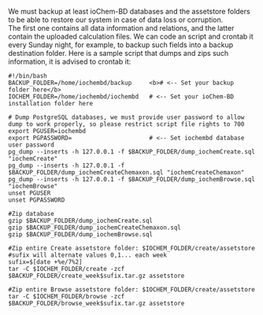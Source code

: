 We must backup at least ioChem-BD databases and the assetstore folders to be able to restore our system in case of data loss or corruption.   
The first one contains all data information and relations, and the latter contain the uploaded calculation files. We can code an script and crontab it every Sunday night, for example, to backup such fields into a backup destination folder. Here is a sample script that dumps and zips such information, it is advised to crontab it:

```
#!/bin/bash
BACKUP_FOLDER=/home/iochembd/backup     <b># <-- Set your backup folder here</b>
IOCHEM_FOLDER=/home/iochembd/iochembd   # <-- Set your ioChem-BD installation folder here

# Dump PostgreSQL databases, we must provide user password to allow dump to work properly, so please restrict script file rights to 700
export PGUSER=iochembd
export PGPASSWORD=                      # <-- Set iochembd database user password
pg_dump --inserts -h 127.0.0.1 -f $BACKUP_FOLDER/dump_iochemCreate.sql "iochemCreate"
pg_dump --inserts -h 127.0.0.1 -f $BACKUP_FOLDER/dump_iochemCreateChemaxon.sql "iochemCreateChemaxon"
pg_dump --inserts -h 127.0.0.1 -f $BACKUP_FOLDER/dump_iochemBrowse.sql "iochemBrowse"
unset PGUSER
unset PGPASSWORD

#Zip database
gzip $BACKUP_FOLDER/dump_iochemCreate.sql
gzip $BACKUP_FOLDER/dump_iochemCreateChemaxon.sql
gzip $BACKUP_FOLDER/dump_iochemBrowse.sql

#Zip entire Create assetstore folder: $IOCHEM_FOLDER/create/assetstore
#sufix will alternate values 0,1... each week
sufix=$[date +%e/7%2] 
tar -C $IOCHEM_FOLDER/create -zcf $BACKUP_FOLDER/create_week$sufix.tar.gz assetstore

#Zip entire Browse assetstore folder: $IOCHEM_FOLDER/create/assetstore
tar -C $IOCHEM_FOLDER/browse -zcf $BACKUP_FOLDER/browse_week$sufix.tar.gz assetstore
```

